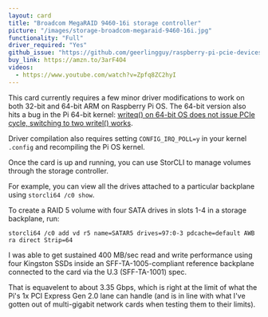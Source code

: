 ```yaml
---
layout: card
title: "Broadcom MegaRAID 9460-16i storage controller"
picture: "/images/storage-broadcom-megaraid-9460-16i.jpg"
functionality: "Full"
driver_required: "Yes"
github_issue: "https://github.com/geerlingguy/raspberry-pi-pcie-devices/issues/72"
buy_link: https://amzn.to/3arF4O4
videos:
  - https://www.youtube.com/watch?v=Zpfq8ZC2hyI
---
```

This card currently requires a few minor driver modifications to work on both 32-bit and 64-bit ARM on Raspberry Pi OS. The 64-bit version also hits a bug in the Pi 64-bit kernel: [writeq() on 64-bit OS does not issue PCIe cycle, switching to two writel() works](https://github.com/raspberrypi/linux/issues/4158).

Driver compilation also requires setting `CONFIG_IRQ_POLL=y` in your kernel `.config` and recompiling the Pi OS kernel.

Once the card is up and running, you can use StorCLI to manage volumes through the storage controller.

For example, you can view all the drives attached to a particular backplane using `storcli64 /c0 show`.

To create a RAID 5 volume with four SATA drives in slots 1-4 in a storage backplane, run:

```
storcli64 /c0 add vd r5 name=SATAR5 drives=97:0-3 pdcache=default AWB ra direct Strip=64
```

I was able to get sustained 400 MB/sec read and write performance using four Kingston SSDs inside an SFF-TA-1005-compliant reference backplane connected to the card via the U.3 (SFF-TA-1001) spec.

That is equavelent to about 3.35 Gbps, which is right at the limit of what the Pi's 1x PCI Express Gen 2.0 lane can handle (and is in line with what I've gotten out of multi-gigabit network cards when testing them to their limits).
